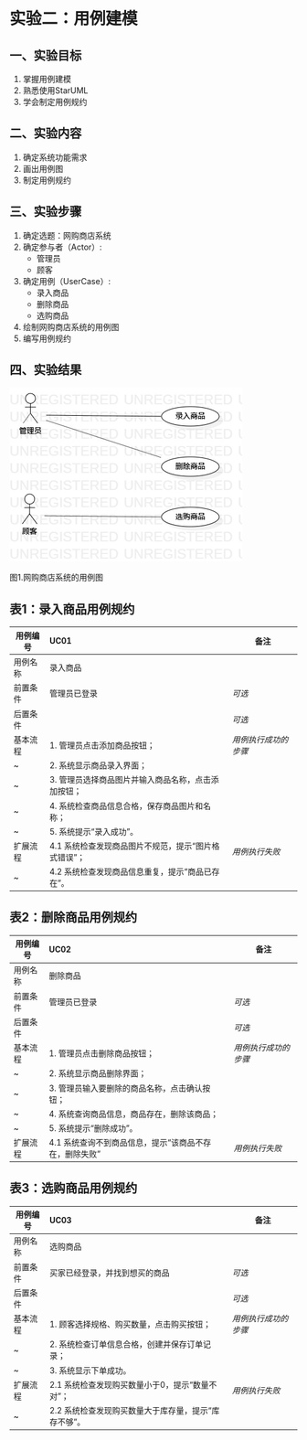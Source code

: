 # 实验二：用例建模

## 一、实验目标

1. 掌握用例建模
2. 熟悉使用StarUML
3. 学会制定用例规约

## 二、实验内容

1. 确定系统功能需求
2. 画出用例图
3. 制定用例规约

## 三、实验步骤

1. 确定选题：网购商店系统
2. 确定参与者（Actor）:  
      - 管理员
      - 顾客
3. 确定用例（UserCase）:   
      - 录入商品
      - 删除商品
      - 选购商品
4. 绘制网购商店系统的用例图
5. 编写用例规约

## 四、实验结果

![用例图](./Lab2_UseCaseDiagram1.jpg)

图1.网购商店系统的用例图

## 表1：录入商品用例规约  

用例编号  | UC01 | 备注  
-|:-|-  
用例名称  | 录入商品 |   
前置条件  | 管理员已登录 | *可选*   
后置条件  |    | *可选*   
基本流程  | 1. 管理员点击添加商品按钮；  |*用例执行成功的步骤*    
~| 2. 系统显示商品录入界面；  |   
~| 3. 管理员选择商品图片并输入商品名称，点击添加按钮；  |   
~| 4. 系统检查商品信息合格，保存商品图片和名称；  |   
~| 5. 系统提示“录入成功”。  |
扩展流程  | 4.1 系统检查发现商品图片不规范，提示“图片格式错误”；  |*用例执行失败*    
~| 4.2 系统检查发现商品信息重复，提示“商品已存在”。  |

## 表2：删除商品用例规约  

用例编号  | UC02 | 备注  
-|:-|-  
用例名称  | 删除商品 |   
前置条件  | 管理员已登录 | *可选*   
后置条件  |    | *可选*   
基本流程  | 1. 管理员点击删除商品按钮；  |*用例执行成功的步骤*    
~| 2. 系统显示商品删除界面；  |   
~| 3. 管理员输入要删除的商品名称，点击确认按钮；  |   
~| 4. 系统查询商品信息，商品存在，删除该商品；  |   
~| 5. 系统提示“删除成功”。  |
扩展流程  | 4.1 系统查询不到商品信息，提示“该商品不存在，删除失败” |*用例执行失败*    

## 表3：选购商品用例规约  

用例编号  | UC03 | 备注  
-|:-|-  
用例名称  | 选购商品 |   
前置条件  | 买家已经登录，并找到想买的商品 | *可选*   
后置条件  |    | *可选*   
基本流程  | 1. 顾客选择规格、购买数量，点击购买按钮；  |*用例执行成功的步骤*    
~| 2. 系统检查订单信息合格，创建并保存订单记录；  |   
~| 3. 系统显示下单成功。  |
扩展流程  | 2.1 系统检查发现购买数量小于0，提示“数量不对”；  |*用例执行失败*    
~| 2.2 系统检查发现购买数量大于库存量，提示“库存不够”。  |  
